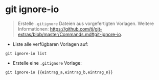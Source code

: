 # git ignore-io

> Erstelle `.gitignore` Dateien aus vorgefertigten Vorlagen.
> Weitere Informationen: <https://github.com/tj/git-extras/blob/master/Commands.md#git-ignore-io>.

- Liste alle verfügbaren Vorlagen auf:

`git ignore-io list`

- Erstelle eine `.gitignore` Vorlage:

`git ignore-io {{eintrag_a,eintrag_b,eintrag_n}}`
